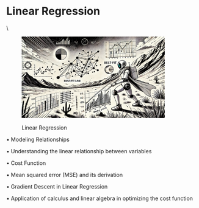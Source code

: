 # Linear Regression

\


<div align="left">

<figure><img src="../../../../.gitbook/assets/image (50).png" alt="" width="375"><figcaption><p>Linear Regression</p></figcaption></figure>

</div>



• Modeling Relationships

• Understanding the linear relationship between variables

• Cost Function

• Mean squared error (MSE) and its derivation

• Gradient Descent in Linear Regression

• Application of calculus and linear algebra in optimizing the cost function
